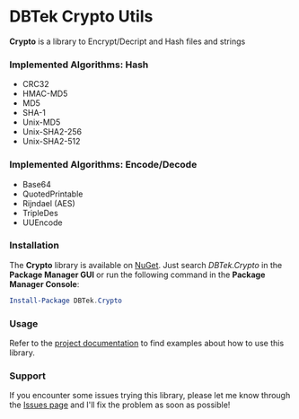 # DBTek Crypto Utils

**Crypto** is a library to Encrypt/Decript and Hash files and strings

### Implemented Algorithms: Hash

+ CRC32
+ HMAC-MD5
+ MD5
+ SHA-1
+ Unix-MD5
+ Unix-SHA2-256
+ Unix-SHA2-512

### Implemented Algorithms: Encode/Decode

+ Base64
+ QuotedPrintable
+ Rijndael (AES)
+ TripleDes
+ UUEncode

### Installation

The **Crypto** library is available on [NuGet](https://www.nuget.org/packages/DBTek.Crypto).
Just search *DBTek.Crypto* in the **Package Manager GUI** or run the following command in the **Package Manager Console**:

```PowerShell
Install-Package DBTek.Crypto
```

### Usage

Refer to the [project documentation](https://github.com/n3wt0n/Crypto/wiki/Home) to find examples about how to use this library. 


### Support

If you encounter some issues trying this library, please let me know through the [Issues page](https://github.com/n3wt0n/Crypto/issues) and I'll fix the problem as soon as possible!
